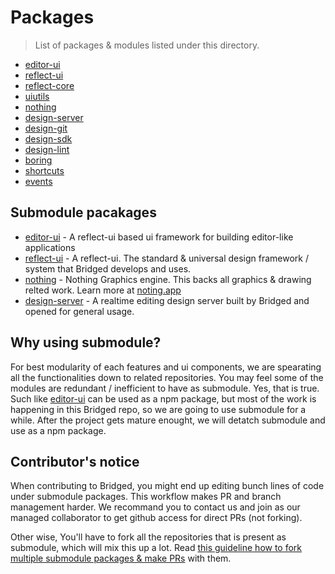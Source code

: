 # Packages

> List of packages & modules listed under this directory.

- [editor-ui](https://github.com/bridgedxyz/reflect-editor-ui)
- [reflect-ui](https://github.com/bridgedxyz/reflect-ui-react)
- [reflect-core](https://github.com/bridgedxyz/reflect-core-ts)
- [uiutils](https://github.com/bridgedxyz/uiutils)
- [nothing](https://github.com/bridgedxyz/nothing)
- [design-server](https://github.com/bridgedxyz/design-server)
- [design-git](https://github.com/bridgedxyz/design-git)
- [design-sdk](https://github.com/bridgedxyz/design-sdk)
- [design-lint](https://github.com/bridgedxyz/lint)
- [boring](https://github.com/bridgedxyz/boring)
- [shortcuts](./pakcages/shortcuts)
- [events](./packages/events)

## Submodule pacakages

- [editor-ui](https://github.com/bridgedxyz/reflect-editor-ui) - A reflect-ui based ui framework for building editor-like applications
- [reflect-ui](https://github.com/bridgedxyz/reflect-ui-react) - A reflect-ui. The standard & universal design framework / system that Bridged develops and uses.
- [nothing](https://github.com/bridgedxyz/nothing) - Nothing Graphics engine. This backs all graphics & drawing relted work. Learn more at [noting.app](https://nothing.app)
- [design-server](https://github.com/bridgedxyz/design-server) - A realtime editing design server built by Bridged and opened for general usage.

## Why using submodule?

For best modularity of each features and ui components, we are spearating all the functionalities down to related repositories. You may feel some of the modules are redundant / inefficient to have as submodule. Yes, that is true. Such like [editor-ui](https://github.com/bridgedxyz/reflect-editor-ui) can be used as a npm package, but most of the work is happening in this Bridged repo, so we are going to use submodule for a while. After the project gets mature enought, we will detatch submodule and use as a npm package.

## Contributor's notice

When contributing to Bridged, you might end up editing bunch lines of code under submodule packages. This workflow makes PR and branch management harder. We recommand you to contact us and join as our managed collaborator to get github access for direct PRs (not forking).

Other wise, You'll have to fork all the repositories that is present as submodule, which will mix this up a lot. Read [this guideline how to fork multiple submodule packages & make PRs](https://github.com/bridgedxyz/.github/blob/main/contributing/working-with-submodules.md) with them.
